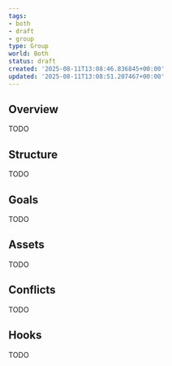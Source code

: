 ```yaml
---
tags:
- both
- draft
- group
type: Group
world: Both
status: draft
created: '2025-08-11T13:08:46.836845+00:00'
updated: '2025-08-11T13:08:51.207467+00:00'
---
```



## Overview

TODO
## Structure

TODO
## Goals

TODO
## Assets

TODO
## Conflicts

TODO
## Hooks

TODO
